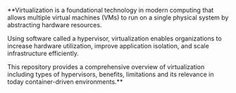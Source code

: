 **Virtualization is a foundational technology in modern computing that allows multiple virtual machines (VMs) to run on a single physical system by abstracting hardware resources.

Using software called a hypervisor, virtualization enables organizations to increase hardware utilization, improve application isolation, and scale infrastructure efficiently.

This repository provides a comprehensive overview of virtualization including types of hypervisors, benefits, limitations and its relevance in today container-driven environments.**
